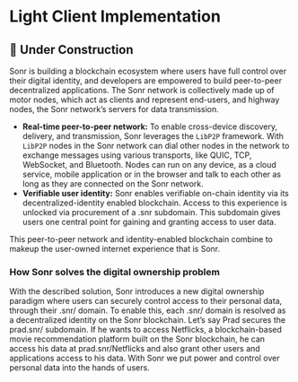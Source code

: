 # Light Client Implementation

## 🚧 Under Construction

Sonr is building a blockchain ecosystem where users have full control over their digital identity, and developers are empowered to build peer-to-peer decentralized applications. The Sonr network is collectively made up of motor nodes, which act as clients and represent end-users, and highway nodes, the Sonr network’s servers for data transmission.

- **Real-time peer-to-peer network:** To enable cross-device discovery, delivery, and transmission, Sonr leverages the `LibP2P` framework. With `LibP2P` nodes in the Sonr network can dial other nodes in the network to exchange messages using various transports, like QUIC, TCP, WebSocket, and Bluetooth. Nodes can run on any device, as a cloud service, mobile application or in the browser and talk to each other as long as they are connected on the Sonr network.
- **Verifiable user identity:** Sonr enables verifiable on-chain identity via its decentralized-identity enabled blockchain. Access to this experience is unlocked via procurement of a .snr subdomain. This subdomain gives users one central point for gaining and granting access to user data.

This peer-to-peer network and identity-enabled blockchain combine to makeup the user-owned internet experience that is Sonr.

### **How Sonr solves the digital ownership problem**

With the described solution, Sonr introduces a new digital ownership paradigm where users can securely control access to their personal data, through their .snr/ domain. To enable this, each .snr/ domain is resolved as a decentralized identity on the Sonr blockchain. Let’s say Prad secures the prad.snr/ subdomain. If he wants to access Netflicks, a blockchain-based movie recommendation platform built on the Sonr blockchain, he can access his data at prad.snr/Netflicks and also grant other users and applications access to his data. With Sonr we put power and control over personal data into the hands of users.
